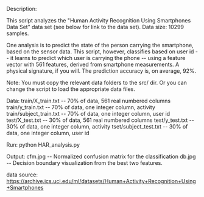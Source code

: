 Description:

This script analyzes the "Human Activity Recognition Using Smartphones Data Set"
data set (see below for link to the data set).  Data size: 10299 samples.

One analysis is to predict the state of the person carrying the smartphone,
based on the sensor data.  This script, however, classifies based on user id
-- it learns to predict which user is carrying the phone -- using a
feature vector with 561 features, derived from smartphone measurements.
A physical signature, if you will.  The prediction accuracy is, on average,
92%.

Note: You must copy the relevant data folders to the src/ dir.  Or you can
      change the script to load the appropriate data files.

Data:
        train/X_train.txt         -- 70% of data, 561 real numbered columns
        train/y_train.txt         -- 70% of data, one integer column, activity
        train/subject_train.txt   -- 70% of data, one integer column, user id
        test/X_test.txt           -- 30% of data, 561 real numbered columns
        test/y_test.txt           -- 30% of data, one integer column, activity
        tset/subject_test.txt     -- 30% of data, one integer column, user id

Run:
        python HAR_analysis.py

Output: 
        cfm.jpg         -- Normalized confusion matrix for the classification
        db.jpg          -- Decision boundary visualization from the best two
                           features.

data source: https://archive.ics.uci.edu/ml/datasets/Human+Activity+Recognition+Using+Smartphones
